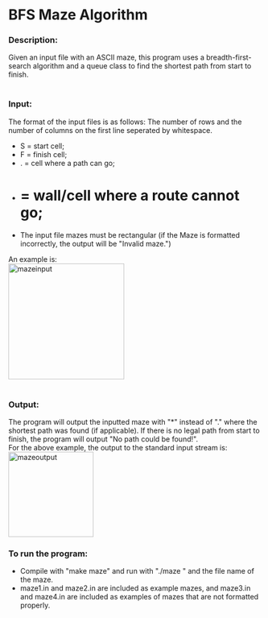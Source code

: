 # BFS Maze Algorithm


### Description:
Given an input file with an ASCII maze, this program uses a breadth-first-search algorithm and a queue class to find the shortest path from start to finish. <br><br>


### Input:
The format of the input files is as follows:
The number of rows and the number of columns on the first line seperated by whitespace.
- S = start cell;
- F = finish cell;
- . = cell where a path can go;
- # = wall/cell where a route cannot go;
- The input file mazes must be rectangular (if the Maze is formatted incorrectly, the output will be "Invalid maze.") <br>

An example is: <br>
<img width="230" alt="mazeinput" src="https://user-images.githubusercontent.com/70349082/162794999-2169ac42-ecf7-4701-acb5-4bbc7f9e436b.png"><br><br>


### Output:
The program will output the inputted maze with "*" instead of "." where the shortest path was found (if applicable). If there is no legal path from start to finish, the program will output "No path could be found!". <br>
For the above example, the output to the standard input stream is: <br>
<img width="169" alt="mazeoutput" src="https://user-images.githubusercontent.com/70349082/162795011-29b505a3-bfc8-4759-9db6-72405be0b371.png">


### To run the program:
- Compile with "make maze" and run with "./maze " and the file name of the maze. 
- maze1.in and maze2.in are included as example mazes, and maze3.in and maze4.in are included as examples of mazes that are not formatted properly. 
